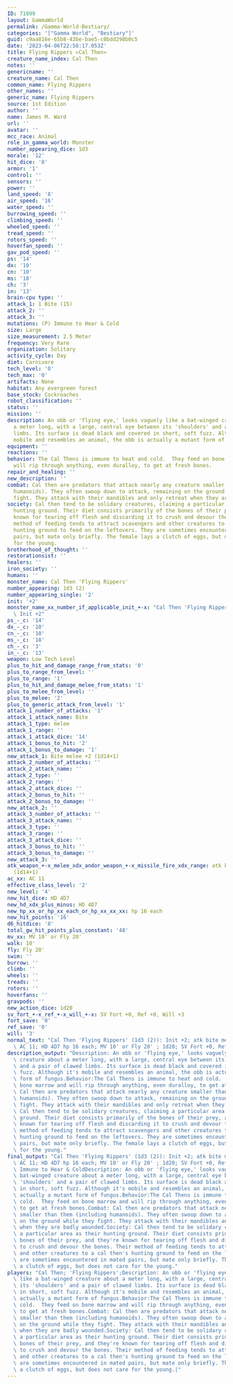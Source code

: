 ```yaml
---
ID: 71099
layout: GammaWorld
permalink: /Gamma-World-Bestiary/
categories: '["Gamma World", "Bestiary"]'
guid: c9aa816e-65b8-43be-bae5-c0bdd298b0c5
date: '2023-04-06T22:58:17.053Z'
title: Flying Rippers «Cal Then»
creature_name_index: Cal Then
notes: ''
genericname: ''
creature_name: Cal Then
common_name: Flying Rippers
other_names: ''
generic_name: Flying Rippers
source: 1st Edition
author: ''
name: James M. Ward
url: ''
avatar: ''
mcc_race: Animal
role_in_gamma_world: Monster
number_appearing_dice: 1d3
morale: '12'
hit_dice: '8'
armor: '1'
control: ''
sensors: ''
power: ''
land_speed: '8'
air_speed: '16'
water_speed: ''
burrowing_speed: ''
climbing_speed: ''
wheeled_speed: ''
tread_speed: ''
rotors_speed: ''
hoverfan_speed: ''
gav_pod_speed: ''
ps: '14'
dx: '10'
cn: '10'
ms: '18'
ch: '3'
in: '13'
brain-cpu type: ''
attack_1: 1 Bite (15)
attack_2: ''
attack_3: ''
mutations: (P) Immune to Hear & Cold
size: Large
size_measurement: 2.5 Meter
frequency: Very Rare
organization: Solitary
activity_cycle: Day
diet: Carnivore
tech_level: '0'
tech_max: '0'
artifacts: None
habitat: Any evergreen forest
base_stock: Cockroaches
robot_classification: ''
status: ''
mission: ''
description: An obb or 'flying eye,' looks vaguely like a bat-winged creature about
  a meter long, with a large, central eye between its 'shoulders' and a pair of clawed
  limbs. Its surface is dead black and covered in short, soft fuzz. Although it's
  mobile and resembles an animal, the obb is actually a mutant form of fungus.
equipment: ''
reactions: ''
behavior: The Cal Thens is immune to heat and cold.  They feed on bone marrow and
  will rip through anything, even duralloy, to get at fresh bones.
repair_and_healing: ''
new_description: ''
combat: Cal then are predators that attack nearly any creature smaller than them (including
  humanoids). They often swoop down to attack, remaining on the ground while they
  fight. They attack with their mandibles and only retreat when they are badly wounded.
society: Cal then tend to be solidary creatures, claiming a particular area as their
  hunting ground. Their diet consists primarily of the bones of their prey, and they're
  known for tearing off flesh and discarding it to crush and devour the bones. Their
  method of feeding tends to attract scavengers and other creatures to a cal then's
  hunting ground to feed on the leftovers. They are sometimes encountered in mated
  pairs, but mate only briefly. The female lays a clutch of eggs, but does not care
  for the young.
brotherhood_of_thought: ''
restorationsist: ''
healers: ''
iron_society: ''
humans: ''
monster_name: Cal Then 'Flying Rippers'
number_appearing: 1d3 (2)
number_appearing_single: '2'
init: '+2'
monster_name_xx_number_if_applicable_init_+-x: "Cal Then 'Flying Rippers' (1d3 (2)):\
  \ Init +2"
ps_-_c: '14'
dx_-_c: '10'
cn_-_c: '10'
ms_-_c: '18'
ch_-_c: '3'
in_-_c: '13'
weapon: Low Tech Level
plus_to_hit_and_damage_range_from_stats: '0'
plus_to_range_from_level: ''
plus_to_range: '1'
plus_to_hit_and_damage_melee_from_stats: '1'
plus_to_melee_from_level: ''
plus_to_melee: '2'
plus_to_generic_attack_from_level: '1'
attack_1_number_of_attacks: '1'
attack_1_attack_name: Bite
attack_1_type: melee
attack_1_range: ''
attack_1_attack_dice: '14'
attack_1_bonus_to_hit: '2'
attack_1_bonus_to_damage: '1'
new_attack_1: Bite melee +2 (1d14+1)
attack_2_number_of_attacks: ''
attack_2_attack_name: ''
attack_2_type: ''
attack_2_range: ''
attack_2_attack_dice: ''
attack_2_bonus_to_hit: ''
attack_2_bonus_to_damage: ''
new_attack_2: ''
attack_3_number_of_attacks: ''
attack_3_attack_name: ''
attack_3_type: ''
attack_3_range: ''
attack_3_attack_dice: ''
attack_3_bonus_to_hit: ''
attack_3_bonus_to_damage: ''
new_attack_3: ''
atk_weapon_+-x_melee_xdx_andor_weapon_+-x_missile_fire_xdx_range: atk bite melee +2
  (1d14+1)
ac_xx: AC 11
effective_class_level: '2'
new_level: '4'
new_hit_dice: HD 4D7
new_hd_xdx_plus_minus: HD 4D7
new_hp_xx_or_hp_xx_each_or_hp_xx_xx_xx: hp 16 each
new_hit_points: '16'
d6_hitdice: '8'
total_gw_hit_points_plus_constant: '48'
mv_xx: MV 10' or Fly 20'
walk: 10'
fly: Fly 20'
swim: ''
burrow: ''
climb: ''
wheels: ''
treads: ''
rotors: ''
hoverfans: ''
gravpods: ''
new_action_dice: 1d20
sv_fort_+-x_ref_+-x_will_+-x: SV Fort +0, Ref +0, Will +3
fort_save: '0'
ref_save: '0'
will: '3'
normal_text: "Cal Then 'Flying Rippers' (1d3 (2)): Init +2; atk bite melee +2 (1d14+1);\
  \ AC 11; HD 4D7 hp 16 each; MV 10' or Fly 20' ; 1d20; SV Fort +0, Ref +0, Will +3"
description_output: "Description: An obb or 'flying eye,' looks vaguely like a bat-winged\
  \ creature about a meter long, with a large, central eye between its 'shoulders'\
  \ and a pair of clawed limbs. Its surface is dead black and covered in short, soft\
  \ fuzz. Although it's mobile and resembles an animal, the obb is actually a mutant\
  \ form of fungus.Behavior:The Cal Thens is immune to heat and cold.  They feed on\
  \ bone marrow and will rip through anything, even duralloy, to get at fresh bones.Combat:\
  \ Cal then are predators that attack nearly any creature smaller than them (including\
  \ humanoids). They often swoop down to attack, remaining on the ground while they\
  \ fight. They attack with their mandibles and only retreat when they are badly wounded.Society:\
  \ Cal then tend to be solidary creatures, claiming a particular area as their hunting\
  \ ground. Their diet consists primarily of the bones of their prey, and they're\
  \ known for tearing off flesh and discarding it to crush and devour the bones. Their\
  \ method of feeding tends to attract scavengers and other creatures to a cal then's\
  \ hunting ground to feed on the leftovers. They are sometimes encountered in mated\
  \ pairs, but mate only briefly. The female lays a clutch of eggs, but does not care\
  \ for the young."
final_output: "Cal Then 'Flying Rippers' (1d3 (2)): Init +2; atk bite melee +2 (1d14+1);\
  \ AC 11; HD 4D7 hp 16 each; MV 10' or Fly 20' ; 1d20; SV Fort +0, Ref +0, Will +3(P)\
  \ Immune to Hear & ColdDescription: An obb or 'flying eye,' looks vaguely like a\
  \ bat-winged creature about a meter long, with a large, central eye between its\
  \ 'shoulders' and a pair of clawed limbs. Its surface is dead black and covered\
  \ in short, soft fuzz. Although it's mobile and resembles an animal, the obb is\
  \ actually a mutant form of fungus.Behavior:The Cal Thens is immune to heat and\
  \ cold.  They feed on bone marrow and will rip through anything, even duralloy,\
  \ to get at fresh bones.Combat: Cal then are predators that attack nearly any creature\
  \ smaller than them (including humanoids). They often swoop down to attack, remaining\
  \ on the ground while they fight. They attack with their mandibles and only retreat\
  \ when they are badly wounded.Society: Cal then tend to be solidary creatures, claiming\
  \ a particular area as their hunting ground. Their diet consists primarily of the\
  \ bones of their prey, and they're known for tearing off flesh and discarding it\
  \ to crush and devour the bones. Their method of feeding tends to attract scavengers\
  \ and other creatures to a cal then's hunting ground to feed on the leftovers. They\
  \ are sometimes encountered in mated pairs, but mate only briefly. The female lays\
  \ a clutch of eggs, but does not care for the young."
players: "Cal Then; 'Flying Rippers';Description: An obb or 'flying eye,' looks vaguely\
  \ like a bat-winged creature about a meter long, with a large, central eye between\
  \ its 'shoulders' and a pair of clawed limbs. Its surface is dead black and covered\
  \ in short, soft fuzz. Although it's mobile and resembles an animal, the obb is\
  \ actually a mutant form of fungus.Behavior:The Cal Thens is immune to heat and\
  \ cold.  They feed on bone marrow and will rip through anything, even duralloy,\
  \ to get at fresh bones.Combat: Cal then are predators that attack nearly any creature\
  \ smaller than them (including humanoids). They often swoop down to attack, remaining\
  \ on the ground while they fight. They attack with their mandibles and only retreat\
  \ when they are badly wounded.Society: Cal then tend to be solidary creatures, claiming\
  \ a particular area as their hunting ground. Their diet consists primarily of the\
  \ bones of their prey, and they're known for tearing off flesh and discarding it\
  \ to crush and devour the bones. Their method of feeding tends to attract scavengers\
  \ and other creatures to a cal then's hunting ground to feed on the leftovers. They\
  \ are sometimes encountered in mated pairs, but mate only briefly. The female lays\
  \ a clutch of eggs, but does not care for the young.|"
---
```

</br>